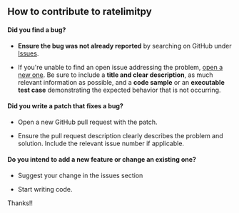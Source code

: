 ## How to contribute to ratelimitpy

#### **Did you find a bug?**

* **Ensure the bug was not already reported** by searching on GitHub under [Issues](https://github.com/saporitigianni/ratelimitpy/issues).

* If you're unable to find an open issue addressing the problem, [open a new one](https://github.com/saporitigianni/ratelimitpy/issues/new). Be sure to include a **title and clear description**, as much relevant information as possible, and a **code sample** or an **executable test case** demonstrating the expected behavior that is not occurring.

#### **Did you write a patch that fixes a bug?**

* Open a new GitHub pull request with the patch.

* Ensure the pull request description clearly describes the problem and solution. Include the relevant issue number if applicable.

#### **Do you intend to add a new feature or change an existing one?**

* Suggest your change in the issues section

* Start writing code.

Thanks!!

